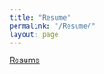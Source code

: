 ```yaml
---
title: "Resume"
permalink: "/Resume/"
layout: page
---
```

[Resume](https://ruiaojiao.github.io/resume/Resume_Ruiao.pdf)
